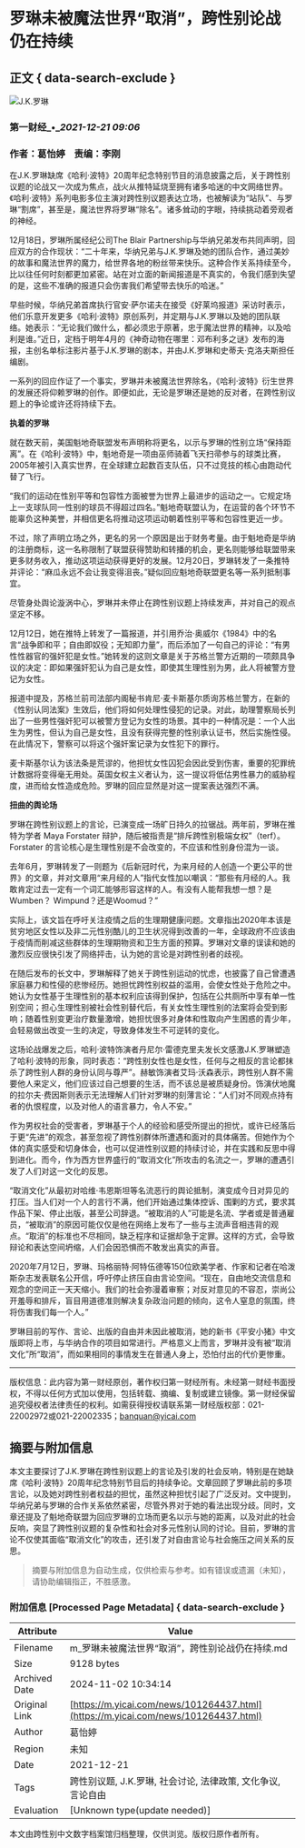 # 罗琳未被魔法世界“取消”，跨性别论战仍在持续

## 正文 { data-search-exclude }


![J.K.罗琳](https://imgcdn.yicai.com/uppics/images/2021/12/cb3e9478f5af0d8ecdb4319f4c7bcb37.jpg)

### 第一财经_•__2021-12-21 09:06_

### 作者：葛怡婷    责编：李刚

在J.K.罗琳缺席《哈利·波特》20周年纪念特别节目的消息披露之后，关于跨性别议题的论战又一次成为焦点，战火从推特延烧至拥有诸多哈迷的中文网络世界。《哈利·波特》系列电影多位主演对跨性别议题表达立场，也被解读为“站队”、与罗琳“割席”，甚至是，魔法世界将罗琳“除名”。诸多耸动的字眼，持续挑动着旁观者的神经。

12月18日，罗琳所属经纪公司The Blair Partnership与华纳兄弟发布共同声明，回应双方的合作现状：“二十年来，华纳兄弟与J.K.罗琳及她的团队合作，通过美妙的故事和魔法世界的魔力，给世界各地的粉丝带来快乐。这种合作关系持续至今，比以往任何时刻都更加紧密。站在对立面的新闻报道是不真实的，令我们感到失望的是，这些不准确的报道只会伤害我们希望带去快乐的哈迷。”

早些时候，华纳兄弟首席执行官安·萨尔诺夫在接受《好莱坞报道》采访时表示，他们乐意开发更多《哈利·波特》原创系列，并定期与J.K.罗琳以及她的团队联络。她表示：“无论我们做什么，都必须忠于原著，忠于魔法世界的精神，以及哈利是谁。”近日，定档于明年4月的《神奇动物在哪里：邓布利多之谜》发布的海报，主创名单标注影片基于J.K.罗琳的剧本，并由J.K.罗琳和史蒂夫·克洛夫斯担任编剧。

一系列的回应作证了一个事实，罗琳并未被魔法世界除名，《哈利·波特》衍生世界的发展还将仰赖罗琳的创作。即便如此，无论是罗琳还是她的反对者，在跨性别议题上的争论或许还将持续下去。

**执着的罗琳**

就在数天前，美国魁地奇联盟发布声明称将更名，以示与罗琳的性别立场“保持距离”。在《哈利·波特》中，魁地奇是一项由巫师骑着飞天扫帚参与的球类比赛，2005年被引入真实世界，在全球建立起数百支队伍，只不过竞技的核心由跑动代替了飞行。

“我们的运动在性别平等和包容性方面被誉为世界上最进步的运动之一。它规定场上一支球队同一性别的球员不得超过四名。”魁地奇联盟认为，在运营的各个环节不能辜负这种美誉，并相信更名将推动这项运动朝着性别平等和包容性更近一步。

不过，除了声明立场之外，更名的另一个原因是出于财务考量。由于魁地奇是华纳的注册商标，这一名称限制了联盟获得赞助和转播的机会，更名则能够给联盟带来更多财务收入，推动这项运动获得更好的发展。12月20日，罗琳转发了一条推特并评论：“麻瓜永远不会让我变得沮丧。”疑似回应魁地奇联盟更名等一系列抵制事宜。

尽管身处舆论漩涡中心，罗琳并未停止在跨性别议题上持续发声，并对自己的观点坚定不移。

12月12日，她在推特上转发了一篇报道，并引用乔治·奥威尔《1984》中的名言“战争即和平；自由即奴役；无知即力量”，而后添加了一句自己的评论：“有男性性器官的强奸犯是女性。”她转发的这则文章是关于苏格兰警方近期的一项颇具争议的决定：即如果强奸犯认为自己是女性，即使其生理性别为男，此人将被警方登记为女性。

报道中提及，苏格兰前司法部内阁秘书肯尼·麦卡斯基尔质询苏格兰警方，在新的《性别认同法案》生效后，他们将如何处理性侵犯的记录。对此，助理警察局长列出了一些男性强奸犯可以被警方登记为女性的场景。其中的一种情况是：一个人出生为男性，但认为自己是女性，且没有获得完整的性别承认证书，然后实施性侵。在此情况下，警察可以将这个强奸案记录为女性犯下的罪行。

麦卡斯基尔认为该法条是荒谬的，他担忧女性囚犯会因此受到伤害，重要的犯罪统计数据将变得毫无用处。英国女权主义者认为，这一提议将低估男性暴力的威胁程度，进而给女性造成危险。罗琳的回应显然是对这一提案表达强烈不满。

**扭曲的舆论场**

罗琳在跨性别议题上的言论，已演变成一场旷日持久的拉锯战。两年前，罗琳在推特为学者 Maya Forstater 辩护，随后被指责是“排斥跨性别极端女权”（terf）。Forstater 的言论核心是生理性别是不会改变的，不应该和性别身份混为一谈。

去年6月，罗琳转发了一则题为《后新冠时代，为来月经的人创造一个更公平的世界》的文章，并对文章用“来月经的人”指代女性加以嘲讽：“那些有月经的人。我敢肯定过去一定有一个词汇能够形容这样的人。有没有人能帮我想一想？是Wumben？ Wimpund？还是Woomud？”

实际上，该文旨在呼吁关注疫情之后的生理期健康问题。文章指出2020年本该是贫穷地区女性以及非二元性别酷儿的卫生状况得到改善的一年，全球政府不应该由于疫情而削减这些群体的生理期物资和卫生方面的预算。罗琳对文章的误读和她的激烈反应很快引发了网络抨击，认为她的言论是对跨性别者的歧视。

在随后发布的长文中，罗琳解释了她关于跨性别运动的忧虑，也披露了自己曾遭遇家庭暴力和性侵的悲惨经历。她担忧跨性别权益的滥用，会使女性处于危险之中。她认为女性基于生理性别的基本权利应该得到保护，包括在公共厕所中享有单一性别空间；担心生理性别被社会性别替代后，有关女性生理性别的法案将会受到影响；随着性别变更治疗数量激增，她担忧很多对身体和性取向产生困惑的青少年，会轻易做出改变一生的决定，导致身体发生不可逆转的变化。

这场论战爆发之后，哈利·波特饰演者丹尼尔·雷德克里夫发长文感激J.K.罗琳塑造了哈利·波特的形象，同时表态：“跨性别女性也是女性，任何与之相反的言论都抹杀了跨性别人群的身份认同与尊严”。赫敏饰演者艾玛·沃森表示，跨性别人群不需要他人来定义，他们应该过自己想要的生活，而不该总是被质疑身份。饰演伏地魔的拉尔夫·费因斯则表示无法理解人们针对罗琳的刻薄言论：“人们对不同观点持有者的仇恨程度，以及对他人的语言暴力，令人不安。”

作为男权社会的受害者，罗琳基于个人的经验和感受所提出的担忧，或许已经落后于更“先进”的观念，甚至忽视了跨性别群体所遭遇和面对的具体痛苦。但她作为个体的真实感受和切身体会，也可以促进性别议题的持续讨论，并在实践和反思中得到进化。而今，作为西方世界盛行的“取消文化”所攻击的名流之一，罗琳的遭遇引发了人们对这一文化的反思。

“取消文化”从最初对哈维·韦恩斯坦等名流恶行的舆论抵制，演变成今日对异见的打压。当人们对一个人的言行不满，他们开始通过集体控诉、围剿的方式，要求其作品下架、停止出版，甚至公司辞退。“被取消的人”可能是名流、学者或是普通雇员，“被取消”的原因可能仅仅是他在网络上发布了一些与主流声音相违背的观点。“取消”的标准也不尽相同，缺乏程序和证据却急于定罪。这样的方式，会导致辩论和表达空间坍缩，人们会因恐惧而不敢发出真实的声音。

2020年7月12日，罗琳、玛格丽特·阿特伍德等150位欧美学者、作家和记者在哈泼斯杂志发表联名公开信，呼吁停止挤压自由言论空间。“现在，自由地交流信息和观念的空间正一天天缩小。我们的社会弥漫着审察；对反对意见的不容忍，崇尚公开羞辱和排斥，盲目用道德准则解决复杂政治问题的倾向，这令人窒息的氛围，终将伤害我们每一个人。”

罗琳目前的写作、言论、出版的自由并未因此被取消，她的新书《平安小猪》中文版即将上市，与华纳合作的项目如常进行。严格意义上而言，罗琳并没有被“取消文化”所“取消”，而如果相同的事情发生在普通人身上，恐怕付出的代价更惨重。

---

版权信息：此内容为第一财经原创，著作权归第一财经所有。未经第一财经书面授权，不得以任何方式加以使用，包括转载、摘编、复制或建立镜像。第一财经保留追究侵权者法律责任的权利。如需获得授权请联系第一财经版权部：021-22002972或021-22002335；banquan@yicai.com
<!-- tcd_original_link https://m.yicai.com/news/101264437.html -->
## 摘要与附加信息

<!-- tcd_abstract -->
本文主要探讨了J.K.罗琳在跨性别议题上的言论及引发的社会反响，特别是在她缺席《哈利·波特》20周年纪念特别节目后的持续争论。文章回顾了罗琳此前的多项言论，以及她对跨性别者权益的担忧，虽然这种担忧引起了广泛反对。文中提到，华纳兄弟与罗琳的合作关系依然紧密，尽管外界对于她的看法出现分歧。同时，文章还提及了魁地奇联盟为回应罗琳的立场而更名以示与她的距离，以及对此的社会反响，突显了跨性别议题的复杂性和社会对多元性别认同的讨论。目前，罗琳的言论不仅使其面临“取消文化”的攻击，还引发了对自由言论与社会施压之间关系的反思。
<!-- tcd_abstract_end -->

> 摘要与附加信息为自动生成，仅供检索与参考。如有错误或遗漏（未知），请协助编辑指正，不胜感激。

### 附加信息 [Processed Page Metadata] { data-search-exclude }

| Attribute       | Value                                  |
|-----------------|----------------------------------------|
| Filename        | m_罗琳未被魔法世界“取消”，跨性别论战仍在持续.md                             |
| Size            | 9128 bytes                           |
| Archived Date   | 2024-11-02 10:34:14                             |
| Original Link   | [https://m.yicai.com/news/101264437.html](https://m.yicai.com/news/101264437.html)                       |
| Author          | 葛怡婷                               |
| Region          | 未知                               |
| Date            | 2021-12-21                                 |
| Tags            | 跨性别议题, J.K.罗琳, 社会讨论, 法律政策, 文化争议, 言论自由                                 |
| Evaluation            | [Unknown type(update needed)]                                 |
<!-- tcd_table_end -->

本文由跨性别中文数字档案馆归档整理，仅供浏览。版权归原作者所有。
